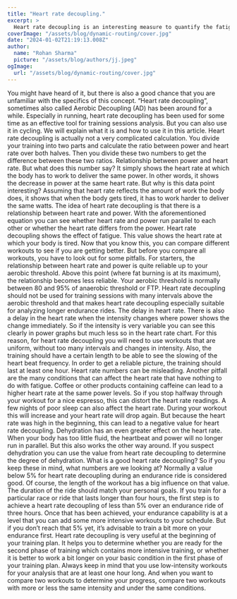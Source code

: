 ```yaml
---
title: "Heart rate decoupling."
excerpt: >
  Heart rate decoupling is an interesting measure to quantify the fatigue during a training or race. But how is it calculated and what is good?
coverImage: "/assets/blog/dynamic-routing/cover.jpg"
date: "2024-01-02T21:19:13.008Z"
author:
  name: "Rohan Sharma"
  picture: "/assets/blog/authors/jj.jpeg"
ogImage:
  url: "/assets/blog/dynamic-routing/cover.jpg"
---
```


You might have heard of it, but there is also a good chance that you are unfamiliar with the specifics of this concept. “Heart rate decoupling”, sometimes also called Aerobic Decoupling (AD) has been around for a while. Especially in running, heart rate decoupling has been used for some time as an effective tool for training sessions analysis. But you can also use it in cycling. We will explain what it is and how to use it in this article.
Heart rate decoupling is actually not a very complicated calculation. You divide your training into two parts and calculate the ratio between power and heart rate over both halves. Then you divide these two numbers to get the difference between these two ratios.
Relationship between power and heart rate.
But what does this number say? It simply shows the heart rate at which the body has to work to deliver the same power. In other words, it shows the decrease in power at the same heart rate. But why is this data point interesting? Assuming that heart rate reflects the amount of work the body does, it shows that when the body gets tired, it has to work harder to deliver the same watts. The idea of heart rate decoupling is that there is a relationship between heart rate and power. With the aforementioned equation you can see whether heart rate and power run parallel to each other or whether the heart rate differs from the power.
Heart rate decoupling shows the effect of fatigue.
This value shows the heart rate at which your body is tired. Now that you know this, you can compare different workouts to see if you are getting better. But before you compare all workouts, you have to look out for some pitfalls. For starters, the relationship between heart rate and power is quite reliable up to your aerobic threshold. Above this point (where fat burning is at its maximum), the relationship becomes less reliable. Your aerobic threshold is normally between 80 and 95% of anaerobic threshold or FTP. Heart rate decoupling should not be used for training sessions with many intervals above the aerobic threshold and that makes heart rate decoupling especially suitable for analyzing longer endurance rides.
The delay in heart rate.
There is also a delay in the heart rate when the intensity changes where power shows the change immediately. So if the intensity is very variable you can see this clearly in power graphs but much less so in the heart rate chart. For this reason, for heart rate decoupling you will need to use workouts that are uniform, without too many intervals and changes in intensity. Also, the training should have a certain length to be able to see the slowing of the heart beat frequency. In order to get a reliable picture, the training should last at least one hour.
Heart rate numbers can be misleading.
Another pitfall are the many conditions that can affect the heart rate that have nothing to do with fatigue. Coffee or other products containing caffeine can lead to a higher heart rate at the same power levels. So if you stop halfway through your workout for a nice espresso, this can distort the heart rate readings. A few nights of poor sleep can also affect the heart rate. During your workout this will increase and your heart rate will drop again. But because the heart rate was high in the beginning, this can lead to a negative value for heart rate decoupling. Dehydration has an even greater effect on the heart rate. When your body has too little fluid, the heartbeat and power will no longer run in parallel. But this also works the other way around. If you suspect dehydration you can use the value from heart rate decoupling to determine the degree of dehydration.
What is a good heart rate decoupling?
So if you keep these in mind, what numbers are we looking at? Normally a value below 5% for heart rate decoupling during an endurance ride is considered good. Of course, the length of the workout has a big influence on that value. The duration of the ride should match your personal goals. If you train for a particular race or ride that lasts longer than four hours, the first step is to achieve a heart rate decoupling of less than 5% over an endurance ride of three hours. Once that has been achieved, your endurance capability is at a level that you can add some more intensive workouts to your schedule. But if you don’t reach that 5% yet, it’s advisable to train a bit more on your endurance first. Heart rate decoupling is very useful at the beginning of your training plan. It helps you to determine whether you are ready for the second phase of training which contains more intensive training, or whether it is better to work a bit longer on your basic condition in the first phase of your training plan. Always keep in mind that you use low-intensity workouts for your analysis that are at least one hour long. And when you want to compare two workouts to determine your progress, compare two workouts with more or less the same intensity and under the same conditions.